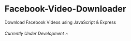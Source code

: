 # Facebook-Video-Downloader
Download Facebook Videos using JavaScript &amp; Express
###### Currently Under Development ~
